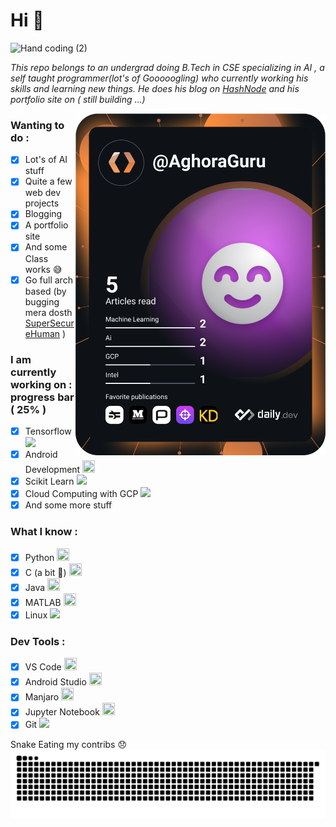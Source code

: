 # Hi 👋

![Hand coding (2)](https://user-images.githubusercontent.com/88477799/206293719-346ab709-6300-4a79-ada2-196fd874dc69.gif)


*This repo belongs to an undergrad doing B.Tech in CSE specializing in AI , a self taught programmer(lot's of Gooooogling) who currently working his skills and learning new things. He does his blog on [HashNode](https://hashnode.com/@AghoraGuru) and his portfolio site on ( still building ...)*

<img align="right" src="https://github.com/AghoraGuru/AghoraGuru/blob/main/devcard.svg" width="400" alt=" Dev Card"/></a>

### Wanting to do :
- [x] Lot's of AI stuff
- [x] Quite a few web dev projects
- [x] Blogging
- [x] A portfolio site
- [x] And some Class works 😅
- [x] Go full arch based (by bugging mera dosth [SuperSecureHuman]( github.com/SuperSecureHuman) )

### I am currently working on : progress bar ( 25% )
- [x] Tensorflow <img src="https://camo.githubusercontent.com/aeb4f612bd9b40d81c62fcbebd6db44a5d4344b8b962be0138817e18c9c06963/68747470733a2f2f7777772e74656e736f72666c6f772e6f72672f696d616765732f74665f6c6f676f5f686f72697a6f6e74616c2e706e67" height="20" />
- [x] Android Development <img src="https://upload.wikimedia.org/wikipedia/commons/thumb/6/64/Android_logo_2019_%28stacked%29.svg/2346px-Android_logo_2019_%28stacked%29.svg.png" width="20" height="20" />
- [x] Scikit Learn <img src ="https://upload.wikimedia.org/wikipedia/commons/thumb/0/05/Scikit_learn_logo_small.svg/2560px-Scikit_learn_logo_small.svg.png" height="20" />
- [x] Cloud Computing with GCP <img src="https://cloud.google.com/_static/cloud/images/social-icon-google-cloud-1200-630.png" height="20" />
- [x] And some more stuff

### What I know :
- [x] Python <img src="https://upload.wikimedia.org/wikipedia/commons/thumb/c/c3/Python-logo-notext.svg/768px-Python-logo-notext.svg.png" width="20" height="20" />
- [x] C (a bit 👀) <img src="https://upload.wikimedia.org/wikipedia/commons/thumb/3/35/The_C_Programming_Language_logo.svg/1200px-The_C_Programming_Language_logo.svg.png" width="20" height="20" />
- [x] Java <img src="https://upload.wikimedia.org/wikipedia/en/thumb/3/30/Java_programming_language_logo.svg/1200px-Java_programming_language_logo.svg.png" width="20" height="20" />
- [x] MATLAB <img src="https://upload.wikimedia.org/wikipedia/commons/thumb/2/21/Matlab_Logo.png/1200px-Matlab_Logo.png" width="20" height="20" />
- [x] Linux <img src="https://upload.wikimedia.org/wikipedia/commons/thumb/3/35/Tux.svg/1200px-Tux.svg.png" height="20" />

### Dev Tools :
- [x] VS Code <img src="https://upload.wikimedia.org/wikipedia/commons/thumb/2/2d/Visual_Studio_Code_1.18_icon.svg/1200px-Visual_Studio_Code_1.18_icon.svg.png" width="20" height="20" />
- [x] Android Studio <img src="https://upload.wikimedia.org/wikipedia/commons/thumb/3/34/Android_Studio_icon.svg/1200px-Android_Studio_icon.svg.png" width="20" height="20" />
- [x] Manjaro <img src ="https://upload.wikimedia.org/wikipedia/commons/thumb/3/35/Tux.svg/1200px-Tux.svg.png" width="20" height="20" />
- [x] Jupyter Notebook <img src="https://upload.wikimedia.org/wikipedia/commons/thumb/3/38/Jupyter_logo.svg/1200px-Jupyter_logo.svg.png" width="20" height="20" />
- [x] Git <img src="https://upload.wikimedia.org/wikipedia/commons/thumb/e/e0/Git-logo.svg/1200px-Git-logo.svg.png" height="20" />

Snake Eating my contribs 😞
![Snake animation](https://github.com/AghoraGuru/AghoraGuru/blob/output/github-contribution-grid-snake.svg)

